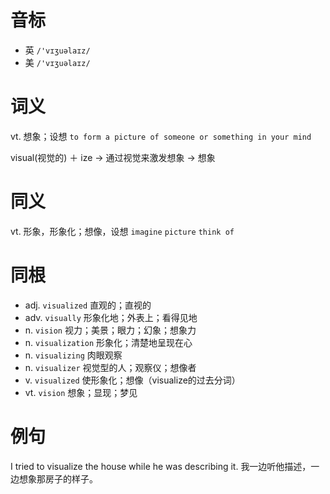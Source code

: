 # 音标

- 英 `/'vɪʒuəlaɪz/`
- 美 `/'vɪʒuəlaɪz/`

# 词义

vt. 想象；设想
`to form a picture of someone or something in your mind`



visual(视觉的) ＋ ize → 通过视觉来激发想象 → 想象

# 同义

vt. 形象，形象化；想像，设想
`imagine` `picture` `think of`

# 同根

- adj. `visualized` 直观的；直视的
- adv. `visually` 形象化地；外表上；看得见地
- n. `vision` 视力；美景；眼力；幻象；想象力
- n. `visualization` 形象化；清楚地呈现在心
- n. `visualizing` 肉眼观察
- n. `visualizer` 视觉型的人；观察仪；想像者
- v. `visualized` 使形象化；想像（visualize的过去分词）
- vt. `vision` 想象；显现；梦见

# 例句

I tried to visualize the house while he was describing it.
我一边听他描述，一边想象那房子的样子。


